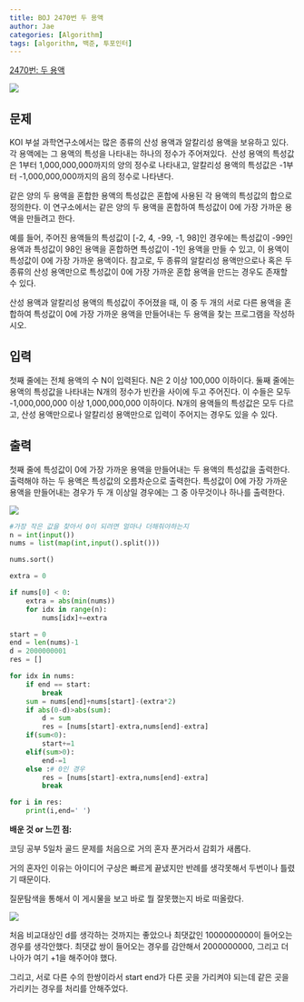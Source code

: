 ```yaml
---
title: BOJ 2470번 두 용액
author: Jae
categories: [Algorithm]
tags: [algorithm, 백준, 투포인터]
---
```


[2470번: 두 용액](https://www.acmicpc.net/problem/2470)

![](https://images.velog.io/images/a87380/post/4c5dd431-76ac-4927-b2f0-c99ee2812ec3/image.png)

## 문제

KOI 부설 과학연구소에서는 많은 종류의 산성 용액과 알칼리성 용액을 보유하고 있다. 각 용액에는 그 용액의 특성을 나타내는 하나의 정수가 주어져있다.  산성 용액의 특성값은 1부터 1,000,000,000까지의 양의 정수로 나타내고, 알칼리성 용액의 특성값은 -1부터 -1,000,000,000까지의 음의 정수로 나타낸다.

같은 양의 두 용액을 혼합한 용액의 특성값은 혼합에 사용된 각 용액의 특성값의 합으로 정의한다. 이 연구소에서는 같은 양의 두 용액을 혼합하여 특성값이 0에 가장 가까운 용액을 만들려고 한다.

예를 들어, 주어진 용액들의 특성값이 [-2, 4, -99, -1, 98]인 경우에는 특성값이 -99인 용액과 특성값이 98인 용액을 혼합하면 특성값이 -1인 용액을 만들 수 있고, 이 용액이 특성값이 0에 가장 가까운 용액이다. 참고로, 두 종류의 알칼리성 용액만으로나 혹은 두 종류의 산성 용액만으로 특성값이 0에 가장 가까운 혼합 용액을 만드는 경우도 존재할 수 있다.

산성 용액과 알칼리성 용액의 특성값이 주어졌을 때, 이 중 두 개의 서로 다른 용액을 혼합하여 특성값이 0에 가장 가까운 용액을 만들어내는 두 용액을 찾는 프로그램을 작성하시오.

## 입력

첫째 줄에는 전체 용액의 수 N이 입력된다. N은 2 이상 100,000 이하이다. 둘째 줄에는 용액의 특성값을 나타내는 N개의 정수가 빈칸을 사이에 두고 주어진다. 이 수들은 모두 -1,000,000,000 이상 1,000,000,000 이하이다. N개의 용액들의 특성값은 모두 다르고, 산성 용액만으로나 알칼리성 용액만으로 입력이 주어지는 경우도 있을 수 있다.

## 출력

첫째 줄에 특성값이 0에 가장 가까운 용액을 만들어내는 두 용액의 특성값을 출력한다. 출력해야 하는 두 용액은 특성값의 오름차순으로 출력한다. 특성값이 0에 가장 가까운 용액을 만들어내는 경우가 두 개 이상일 경우에는 그 중 아무것이나 하나를 출력한다.

![](https://images.velog.io/images/a87380/post/3b64fd76-e860-468d-af5b-dfbc1ba54980/image.png)

```python
#가장 작은 값을 찾아서 0이 되려면 얼마나 더해줘야하는지
n = int(input())
nums = list(map(int,input().split()))

nums.sort()

extra = 0

if nums[0] < 0:
    extra = abs(min(nums))
    for idx in range(n):
        nums[idx]+=extra

start = 0
end = len(nums)-1
d = 2000000001
res = []

for idx in nums:
    if end == start:
        break
    sum = nums[end]+nums[start]-(extra*2)
    if abs(0-d)>abs(sum):
        d = sum
        res = [nums[start]-extra,nums[end]-extra]
    if(sum<0):
        start+=1
    elif(sum>0):
        end-=1
    else :# 0인 경우
        res = [nums[start]-extra,nums[end]-extra]
        break

for i in res:
    print(i,end=' ')
```

**배운 것 or 느낀 점:**

코딩 공부 5일차 골드 문제를 처음으로 거의 혼자 푼거라서 감회가 새롭다.

거의 혼자인 이유는 아이디어 구상은 빠르게 끝냈지만 반례를 생각못해서 두번이나 틀렸기 때문이다.

질문탐색을 통해서 이 게시물을 보고 바로 뭘 잘못했는지 바로 떠올랐다.

![](https://images.velog.io/images/a87380/post/1fdef0e4-0600-4c1d-8b85-ee4904011666/image.png)

처음 비교대상인 d를 생각하는 것까지는 좋았으나 최댓값인 1000000000이 들어오는 경우를 생각안했다. 최댓값 쌍이 들어오는 경우를 감안해서 2000000000, 그리고 더 나아가 여기 +1을 해주어야 했다.

그리고, 서로 다른 수의 한쌍이라서 start end가 다른 곳을 가리켜야 되는데 같은 곳을 가리키는 경우를 처리를 안해주었다.

